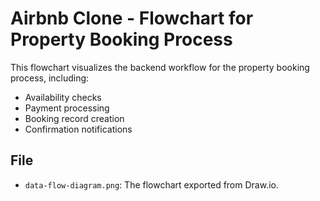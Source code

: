 # Airbnb Clone - Flowchart for Property Booking Process

This flowchart visualizes the backend workflow for the property booking process, including:

- Availability checks
- Payment processing
- Booking record creation
- Confirmation notifications

## File

- `data-flow-diagram.png`: The flowchart exported from Draw.io.
